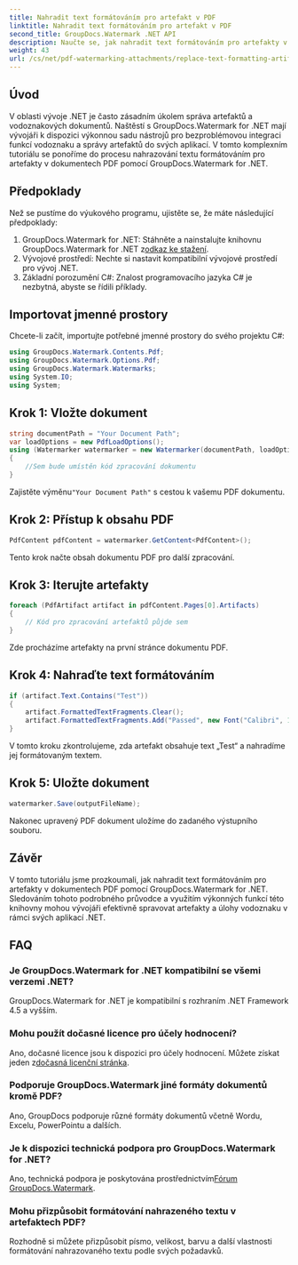 ```yaml
---
title: Nahradit text formátováním pro artefakt v PDF
linktitle: Nahradit text formátováním pro artefakt v PDF
second_title: GroupDocs.Watermark .NET API
description: Naučte se, jak nahradit text formátováním pro artefakty v dokumentech PDF pomocí GroupDocs.Watermark for .NET. Zlepšete správu dokumentů bez námahy.
weight: 43
url: /cs/net/pdf-watermarking-attachments/replace-text-formatting-artifact-pdf/
---
```

## Úvod
V oblasti vývoje .NET je často zásadním úkolem správa artefaktů a vodoznakových dokumentů. Naštěstí s GroupDocs.Watermark for .NET mají vývojáři k dispozici výkonnou sadu nástrojů pro bezproblémovou integraci funkcí vodoznaku a správy artefaktů do svých aplikací. V tomto komplexním tutoriálu se ponoříme do procesu nahrazování textu formátováním pro artefakty v dokumentech PDF pomocí GroupDocs.Watermark for .NET.
## Předpoklady
Než se pustíme do výukového programu, ujistěte se, že máte následující předpoklady:
1.  GroupDocs.Watermark for .NET: Stáhněte a nainstalujte knihovnu GroupDocs.Watermark for .NET z[odkaz ke stažení](https://releases.groupdocs.com/Watermark/net/).
2. Vývojové prostředí: Nechte si nastavit kompatibilní vývojové prostředí pro vývoj .NET.
3. Základní porozumění C#: Znalost programovacího jazyka C# je nezbytná, abyste se řídili příklady.

## Importovat jmenné prostory
Chcete-li začít, importujte potřebné jmenné prostory do svého projektu C#:
```csharp
using GroupDocs.Watermark.Contents.Pdf;
using GroupDocs.Watermark.Options.Pdf;
using GroupDocs.Watermark.Watermarks;
using System.IO;
using System;
```
## Krok 1: Vložte dokument
```csharp
string documentPath = "Your Document Path";
var loadOptions = new PdfLoadOptions();
using (Watermarker watermarker = new Watermarker(documentPath, loadOptions))
{
    //Sem bude umístěn kód zpracování dokumentu
}
```
 Zajistěte výměnu`"Your Document Path"` s cestou k vašemu PDF dokumentu.
## Krok 2: Přístup k obsahu PDF
```csharp
PdfContent pdfContent = watermarker.GetContent<PdfContent>();
```
Tento krok načte obsah dokumentu PDF pro další zpracování.
## Krok 3: Iterujte artefakty
```csharp
foreach (PdfArtifact artifact in pdfContent.Pages[0].Artifacts)
{
    // Kód pro zpracování artefaktů půjde sem
}
```
Zde procházíme artefakty na první stránce dokumentu PDF.
## Krok 4: Nahraďte text formátováním
```csharp
if (artifact.Text.Contains("Test"))
{
    artifact.FormattedTextFragments.Clear();
    artifact.FormattedTextFragments.Add("Passed", new Font("Calibri", 19, FontStyle.Bold), Color.Red, Color.Aqua);
}
```
V tomto kroku zkontrolujeme, zda artefakt obsahuje text „Test“ a nahradíme jej formátovaným textem.
## Krok 5: Uložte dokument
```csharp
watermarker.Save(outputFileName);
```
Nakonec upravený PDF dokument uložíme do zadaného výstupního souboru.

## Závěr
V tomto tutoriálu jsme prozkoumali, jak nahradit text formátováním pro artefakty v dokumentech PDF pomocí GroupDocs.Watermark for .NET. Sledováním tohoto podrobného průvodce a využitím výkonných funkcí této knihovny mohou vývojáři efektivně spravovat artefakty a úlohy vodoznaku v rámci svých aplikací .NET.
## FAQ
### Je GroupDocs.Watermark for .NET kompatibilní se všemi verzemi .NET?
GroupDocs.Watermark for .NET je kompatibilní s rozhraním .NET Framework 4.5 a vyšším.
### Mohu použít dočasné licence pro účely hodnocení?
 Ano, dočasné licence jsou k dispozici pro účely hodnocení. Můžete získat jeden z[dočasná licenční stránka](https://purchase.groupdocs.com/temporary-license/).
### Podporuje GroupDocs.Watermark jiné formáty dokumentů kromě PDF?
Ano, GroupDocs podporuje různé formáty dokumentů včetně Wordu, Excelu, PowerPointu a dalších.
### Je k dispozici technická podpora pro GroupDocs.Watermark for .NET?
 Ano, technická podpora je poskytována prostřednictvím[Fórum GroupDocs.Watermark](https://forum.groupdocs.com/c/watermark/19).
### Mohu přizpůsobit formátování nahrazeného textu v artefaktech PDF?
Rozhodně si můžete přizpůsobit písmo, velikost, barvu a další vlastnosti formátování nahrazovaného textu podle svých požadavků.